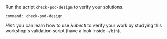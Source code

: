 
Run the script `check-pod-design` to verify your solutions.

```terminal:execute
command: check-pod-design
```

_Hint_: you can learn how to use _kubectl_ to verify your work by studying this workshop's validation script (have a look inside `~/bin`).
